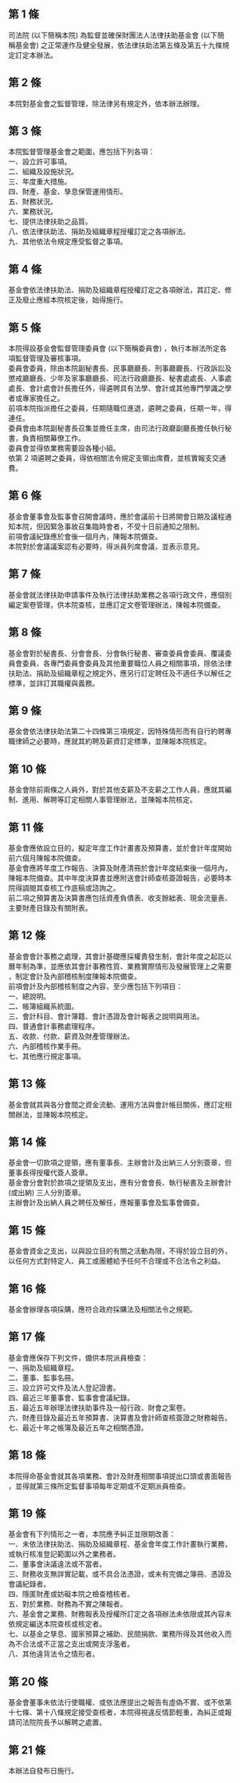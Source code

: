 第 1 條
-------
司法院 (以下簡稱本院) 為監督並確保財團法人法律扶助基金會 (以下簡  
稱基金會) 之正常運作及健全發展，依法律扶助法第五條及第五十九條規  
定訂定本辦法。

第 2 條
-------
本院對基金會之監督管理，除法律另有規定外，依本辦法辦理。

第 3 條
-------
本院監督管理基金會之範圍，應包括下列各項：  
一、設立許可事項。  
二、組織及設施狀況。  
三、年度重大措施。  
四、財產、基金、孳息保管運用情形。  
五、財務狀況。  
六、業務狀況。  
七、提供法律扶助之品質。  
八、依法律扶助法、捐助及組織章程授權訂定之各項辦法。  
九、其他依法令規定應受監督之事項。

第 4 條
-------
基金會依法律扶助法、捐助及組織章程授權訂定之各項辦法，其訂定、修  
正及廢止應經本院核定後，始得施行。

第 5 條
-------
本院得設基金會監督管理委員會 (以下簡稱委員會) ，執行本辦法所定各  
項監督管理及審核事項。  
委員會委員，除由本院副秘書長、民事廳廳長、刑事廳廳長、行政訴訟及  
懲戒廳廳長、少年及家事廳廳長、司法行政廳廳長、秘書處處長、人事處  
處長、會計處會計長擔任外，得遴聘具有法學、會計或其他專門學識之學  
者或專家擔任之。  
前項本院指派擔任之委員，任期隨職位進退，遴聘之委員，任期一年，得  
連任。  
委員會由本院副秘書長召集並擔任主席，由司法行政廳副廳長擔任執行秘  
書，負責相關幕僚工作。  
委員會並得依業務需要設各種小組。  
依第 2  項遴聘之委員，得依相關法令規定支領出席費，並核實報支交通  
費。

第 6 條
-------
基金會董事會及監事會召開會議時，應於會議前十日將開會日期及議程通  
知本院，但因緊急事故召集臨時會者，不受十日前通知之限制。  
前項會議紀錄應於會後一個月內，陳報本院備查。  
本院對於會議議案認有必要時，得派員列席會議，並表示意見。

第 7 條
-------
基金會就法律扶助申請事件及執行法律扶助業務之各項行政文件，應個別  
編定案卷管理，供本院查核，並應訂定文卷管理辦法，陳報本院備查。

第 8 條
-------
基金會對於秘書長、分會會長、分會執行秘書、審查委員會委員、覆議委  
員會委員、各專門委員會委員及其他重要職位人員之相關事項，除依法律  
扶助法、捐助及組織章程之規定外，應另行訂定聘任及不適任予以解任之  
標準，並詳訂其職權與義務。

第 9 條
-------
基金會依法律扶助法第二十四條第三項規定，因特殊情形而有自行約聘專  
職律師之必要時，應就其約聘及薪資訂定標準，並陳報本院核定。

第 10 條
--------
基金會除前兩條之人員外，對於其他支薪及不支薪之工作人員，應就其編  
制、進用、解聘等訂定相關人事管理辦法，並陳報本院核定。

第 11 條
--------
基金會應依設立目的，擬定年度工作計畫書及預算書，並於會計年度開始  
前六個月陳報本院備查。  
基金會應將年度工作報告、決算及財產清冊於會計年度結束後一個月內，  
陳報本院備查。其中年度決算書並應附送會計師查核簽證報告，必要時本  
院得調閱其查核工作底稿或諮詢之。  
前二項之預算書及決算書應包括資產負債表、收支餘絀表、現金流量表、  
主要財產目錄及有關附表。

第 12 條
--------
基金會會計事務之處理，其會計基礎應採權責發生制，會計年度之起訖以  
曆年制為準，並應依其會計事務性質、業務實際情形及發展管理上之需要  
，制定會計及內部稽核制度陳報本院備查。  
前項會計及內部稽核制度之內容，至少應包括下列項目：  
一、總說明。  
二、帳簿組織系統圖。  
三、會計科目、會計簿籍、會計憑證及會計報表之說明與用法。  
四、普通會計事務處理程序。  
五、收款、付款、薪資及財產管理辦法。  
六、內部稽核作業手冊。  
七、其他應行規定事項。

第 13 條
--------
基金會就其與各分會間之資金流動、運用方法與會計帳目關係，應訂定相  
關辦法，並陳報本院核定。

第 14 條
--------
基金會一切款項之提領，應有董事長、主辦會計及出納三人分別簽章，但  
董事長得授權代簽人簽章。  
基金會分會對於款項之提領及支出，應有分會會長、執行秘書及主辦會計  
 (或出納) 三人分別簽章。  
主辦會計及出納人員之聘任及解任，應報董事會及監事會備查。

第 15 條
--------
基金會資金之支出，以與設立目的有關之活動為限，不得於設立目的外，  
以任何方式對特定人、員工或團體給予任何不合理或不合法令之利益。

第 16 條
--------
基金會辦理各項採購，應符合政府採購法及相關法令之規範。

第 17 條
--------
基金會應保存下列文件，備供本院派員檢查：  
一、捐助及組織章程。  
二、董事、監事名冊。  
三、設立許可文件及法人登記證書。  
四、最近三年董事會、監事會會議紀錄。  
五、最近五年辦理法律扶助事件及一般行政、財會之案卷。  
六、財產目錄及最近五年預算書、決算書及會計師查核簽證之財務報告。  
七、最近十年之帳簿及最近五年之相關憑證。

第 18 條
--------
本院得命基金會就其各項業務、會計及財產相關事項提出口頭或書面報告  
，並得就第三條所定監督事項每年定期或不定期派員檢查。

第 19 條
--------
基金會有下列情形之一者，本院應予糾正並限期改善：  
一、未依法律扶助法、捐助及組織章程、基金會年度工作計畫執行業務，  
    或執行核准登記範圍以外之業務者。  
二、董事會決議違法或不當者。  
三、財務收支無詳實記載，或不具合法憑證，或未有完備之簿冊、憑證及  
    會議紀錄者。  
四、隱匿財產或妨礙本院之檢查稽核者。  
五、對於業務、財務為不實之陳報者。  
六、基金會之業務、財務報表及授權所訂定之各項辦法未依限或其內容未  
    依規定編送本院查核或核定者。  
七、以基金之孳息、國家預算之補助、民間捐款、業務所得及其他收入而  
    為不合法或不正當之支出或開支浮濫者。  
八、其他違背法令之情形者。

第 20 條
--------
基金會董事未依法行使職權、或依法應提出之報告有虛偽不實、或不依第  
十七條、第十八條規定接受查核者，本院得視違反情節輕重，為糾正或報  
請司法院院長予以解聘之處置。

第 21 條
--------
本辦法自發布日施行。

